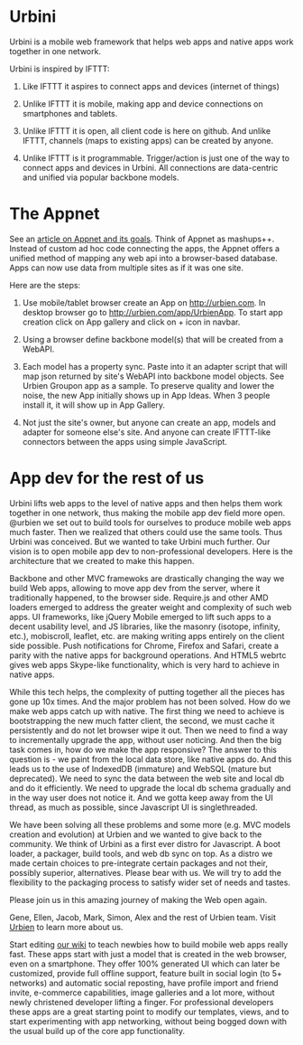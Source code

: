 Urbini
======
Urbini is a mobile web framework that helps web apps and native apps work together in one network. 

Urbini is inspired by IFTTT:
1. Like IFTTT it aspires to connect apps and devices (internet of things)

2. Unlike IFTTT it is mobile, making app and device connections on smartphones and tablets.

3. Unlike IFTTT it is open, all client code is here on github. And unlike IFTTT, channels (maps to existing apps) can be created by anyone.

4. Unlike IFTTT is it programmable. Trigger/action is just one of the way to connect apps and devices in Urbini. All connections are data-centric and unified via popular backbone models.


The Appnet
==================
See an [article on Appnet and its goals](https://github.com/urbien/urbini/wiki/Appnet).
Think of Appnet as mashups++. Instead of custom ad hoc code connecting the apps, the Appnet offers a unified method of mapping any web api into a browser-based database. Apps can now use data from multiple sites as if it was one site.

Here are the steps:

1. Use mobile/tablet browser create an App on http://urbien.com. In desktop browser go to http://urbien.com/app/UrbienApp. To start app creation click on App gallery and click on + icon in navbar.

2. Using a browser define backbone model(s) that will be created from a WebAPI.

3. Each model has a property sync. Paste into it an adapter script that will map json returned by site's WebAPI into backbone model objects. See Urbien Groupon app as a sample. To preserve quality and lower the noise, the new App initially shows up in App Ideas. When 3 people install it, it will show up in App Gallery. 

4. Not just the site's owner, but anyone can create an app, models and adapter for someone else's site. And anyone can create IFTTT-like connectors between the apps using simple JavaScript.

App dev for the rest of us
====================
Urbini lifts web apps to the level of native apps and then helps them work together in one network, thus making the mobile app dev field more open. @urbien we set out to build tools for ourselves to produce mobile web apps much faster. Then we realized that others could use the same tools. Thus Urbini was conceived. But we wanted to take Urbini much further. Our vision is to open mobile app dev to non-professional developers. Here is the architecture that we created to make this happen.

Backbone and other MVC framewoks are drastically changing the way we build Web apps, allowing to move app dev from the server, where it traditionally happened, to the browser side. Require.js and other AMD loaders emerged to address the greater weight and complexity of such web apps. UI frameworks, like jQuery Mobile emerged to lift such apps to a decent usability level, and JS libraries, like the masonry (isotope, infinity, etc.), mobiscroll, leaflet, etc. are making writing apps entirely on the client side possible. Push notifications for Chrome, Firefox and Safari, create a parity with the native apps for background operations. And HTML5 webrtc gives web apps Skype-like functionality, which is very hard to achieve in native apps.

While this tech helps, the complexity of putting together all the pieces has gone up 10x times. And the major problem has not been solved. How do we make web apps catch up with native. The first thing we need to achieve is bootstrapping the new much fatter client, the second, we must cache it persistently and do not let browser wipe it out. Then we need to find a way to incrementally upgrade the app, without user noticing. And then the big task comes in, how do we make the app responsive? The answer to this question is - we paint from the local data store, like native apps do. And this leads us to the use of IndexedDB (immature) and WebSQL (mature but deprecated). We need to sync the data between the web site and local db and do it efficiently. We need to upgrade the local db schema gradually and in the way user does not notice it. And we gotta keep away from the UI thread, as much as possible, since Javascript UI is singlethreaded. 

We have been solving all these problems and some more (e.g. MVC models creation and evolution) at Urbien and we wanted to give back to the community. We think of Urbini as a first ever distro for Javascript. A boot loader, a packager, build tools, and web db sync on top. As a distro we made certain choices to pre-integrate certain packages and not their, possibly superior, alternatives. Please bear with us. We will try to add the flexibility to the packaging process to satisfy wider set of needs and tastes. 

Please join us in this amazing journey of making the Web open again.

Gene, Ellen, Jacob, Mark, Simon, Alex and the rest of Urbien team.
Visit <a href="http://urbien.com">Urbien</a> to learn more about us.

Start editing <a href="https://github.com/urbien/urbini/wiki">our wiki</a> to teach newbies how to build mobile web apps really fast. These apps start with just a model that is created in the web browser, even on a smartphone. They offer 100% generated UI which can later be customized, provide full offline support, feature built in social login (to 5+ networks) and automatic social reposting, have profile import and friend invite, e-commerce capabilities, image galleries and a lot more, without newly christened developer lifting a finger. For professional developers these apps are a great starting point to modify our templates, views, and to start experimenting with app networking, without being bogged down with the usual build up of the core app functionality. 
